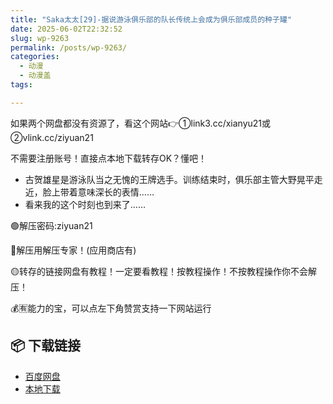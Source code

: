 ```yaml
---
title: "Saka太太[29]-据说游泳俱乐部的队长传统上会成为俱乐部成员的种子罐"
date: 2025-06-02T22:32:52
slug: wp-9263
permalink: /posts/wp-9263/
categories:
  - 动漫
  - 动漫盖
tags:

---
```


如果两个网盘都没有资源了，看这个网站👉①link3.cc/xianyu21或②vlink.cc/ziyuan21

不需要注册账号！直接点本地下载转存OK？懂吧！

*   古贺雄星是游泳队当之无愧的王牌选手。训练结束时，俱乐部主管大野晃平走近，脸上带着意味深长的表情……
*   看来我的这个时刻也到来了……

🟢解压密码:ziyuan21

🔵解压用解压专家！(应用商店有)

🟡转存的链接网盘有教程！一定要看教程！按教程操作！不按教程操作你不会解压！

💰🈶能力的宝，可以点左下角赞赏支持一下网站运行

## 📦 下载链接
- [百度网盘](https://blziyuan21.com/pay-download/9263?key=1b02035557&down_id=0)
- [本地下载](https://blziyuan21.com/pay-download/9263?key=1b02035557&down_id=1)

